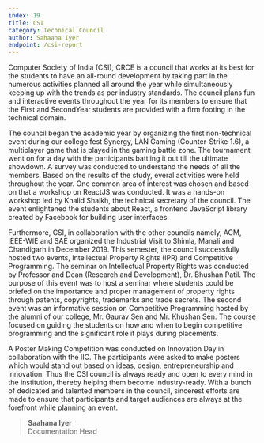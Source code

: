 ```yaml
---
index: 19
title: CSI
category: Technical Council
author: Sahaana Iyer
endpoint: /csi-report
---
```


Computer Society of India (CSI), CRCE is a council that works at its best for the students to have an all-round development by taking part in the numerous activities planned all around the year while simultaneously keeping up with the trends as per industry standards. The council plans fun and interactive events throughout the year for its members to ensure that the First and SecondYear students are provided with a firm footing in the technical domain.

The council began the academic year by organizing the first non-technical event during our college fest Synergy, LAN Gaming (Counter-Strike 1.6), a multiplayer game that is played in the gaming battle zone. The tournament went on for a day with the participants battling it out till the ultimate showdown. A survey was conducted to understand the needs of all the members. Based on the results of the study, everal activities were held throughout the year. One common area of interest was chosen and based on that a workshop on ReactJS was conducted. It was a hands-on workshop led by Khalid Shaikh, the technical secretary of the council. The event enlightened the students about React, a frontend JavaScript library created by Facebook for building user interfaces.

Furthermore, CSI, in collaboration with the other councils namely, ACM, IEEE-WIE and SAE organized the Industrial Visit to Shimla, Manali and Chandigarh in December 2019. This semester, the council successfully hosted two events, Intellectual Property Rights (IPR) and Competitive Programming. The seminar on Intellectual Property Rights was conducted by Professor and Dean (Research and Development), Dr. Bhushan Patil. The purpose of this event was to host a seminar where students could be briefed on the importance and proper management of property rights through patents, copyrights, trademarks and trade secrets. The second event was an informative session on Competitive Programming hosted by the alumni of our college, Mr. Gaurav Sen and Mr. Khushan Sen. The course focused on guiding the students on how and when to begin competitive programming and the significant role it plays during placements.

A Poster Making Competition was conducted on Innovation Day in collaboration with the IIC. The participants were asked to make posters which would stand out based on ideas, design, entrepreneurship and innovation. Thus the CSI council is always ready and open to every mind in the institution, thereby helping them become industry-ready. With a bunch of dedicated and talented members in the council, sincerest efforts are made to ensure that participants and target audiences are always at the forefront while planning an event.

> **Saahana Iyer**<br>
> Documentation Head
